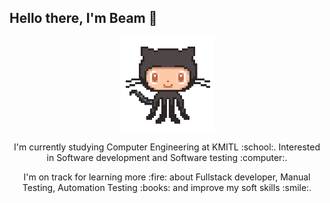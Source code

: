 ## Hello there, I'm Beam 👋

<p align="center">
  <img width="150" height="150" src="https://github.com/l3eamster/l3eamster/blob/main/octocat.gif">
  <p align="center" > I'm currently studying Computer Engineering at KMITL :school:. Interested in Software development and Software testing :computer:. </p>
  <p align="center" > I'm on track for learning more :fire: about Fullstack developer, Manual Testing, Automation Testing :books: and improve my soft skills :smile:. 
</p>

<!--
**l3eamster/l3eamster** is a ✨ _special_ ✨ repository because its `README.md` (this file) appears on your GitHub profile.

Here are some ideas to get you started:

- 🔭 I’m currently working on ...
- 🌱 I’m currently learning ...
- 👯 I’m looking to collaborate on ...
- 🤔 I’m looking for help with ...
- 💬 Ask me about ...
- 📫 How to reach me: ...
- 😄 Pronouns: ...
- ⚡ Fun fact: ...
-->
